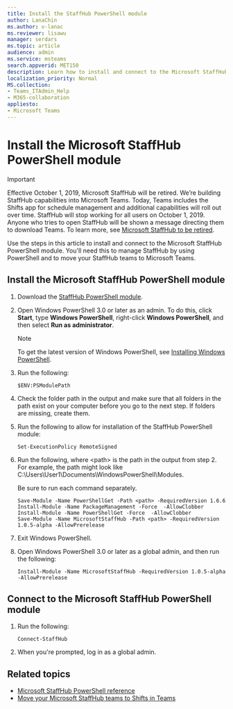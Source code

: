 ```yaml
---
title: Install the StaffHub PowerShell module
author: LanaChin
ms.author: v-lanac
ms.reviewer: lisawu
manager: serdars
ms.topic: article
audience: admin
ms.service: msteams
search.appverid: MET150
description: Learn how to install and connect to the Microsoft StaffHub PowerShell module.
localization_priority: Normal
MS.collection: 
- Teams_ITAdmin_Help
- M365-collaboration
appliesto: 
- Microsoft Teams
---
```


# Install the Microsoft StaffHub PowerShell module

> [!IMPORTANT]
> Effective October 1, 2019, Microsoft StaffHub will be retired. We’re building StaffHub capabilities into Microsoft Teams. Today, Teams includes the Shifts app for schedule management and additional capabilities will roll out over time. StaffHub will stop working for all users on October 1, 2019. Anyone who tries to open StaffHub will be shown a message directing them to download Teams. To learn more, see [Microsoft StaffHub to be retired](microsoft-staffhub-to-be-retired.md).  

Use the steps in this article to install and connect to the Microsoft StaffHub PowerShell module. You'll need this to manage StaffHub by using PowerShell and to move your StaffHub teams to Microsoft Teams.

## Install the Microsoft StaffHub PowerShell module

1. Download the [StaffHub PowerShell module](https://www.powershellgallery.com/packages/MicrosoftStaffHub/1.0.0-alpha). 
2. Open Windows PowerShell 3.0 or later as an admin. To do this, click **Start**, type **Windows PowerShell**, right-click **Windows PowerShell**, and then select **Run as administrator**.
    > [!NOTE]
    > To get the latest version of Windows PowerShell, see [Installing Windows PowerShell](https://docs.microsoft.com/powershell/scripting/install/installing-windows-powershell). 
3. Run the following:

    ```
    $ENV:PSModulePath
    ```
    

4. Check the folder path in the output and make sure that all folders in the path exist on your computer before you go to the next step. If folders are missing, create them.
5. Run the following to allow for installation of the StaffHub PowerShell module:

    ```
    Set-ExecutionPolicy RemoteSigned
    ```

6. Run the following, where &lt;path&gt; is the path in the output from step 2. For example, the path might look like C:\Users\User1\Documents\WindowsPowerShell\Modules.

    Be sure to run each command separately.

    ```
    Save-Module -Name PowerShellGet -Path <path> -RequiredVersion 1.6.6
    Install-Module -Name PackageManagement -Force  -AllowClobber
    Install-Module -Name PowerShellGet -Force  -AllowClobber
    Save-Module -Name MicrosoftStaffHub -Path <path> -RequiredVersion 1.0.5-alpha -AllowPrerelease
    ```
7. Exit Windows PowerShell.
8. Open Windows PowerShell 3.0 or later as a global admin, and then run the following:

    ```
    Install-Module -Name MicrosoftStaffHub -RequiredVersion 1.0.5-alpha -AllowPrerelease
    ```

## Connect to the Microsoft StaffHub PowerShell module

1. Run the following:

    ```
    Connect-StaffHub
    ```

2. When you're prompted, log in as a global admin.

## Related topics

- [Microsoft StaffHub PowerShell reference](https://docs.microsoft.com/en-us/powershell/module/staffhub/?view=staffhub-ps)
- [Move your Microsoft StaffHub teams to Shifts in Teams](move-staffhub-teams-to-shifts-in-teams.md)
